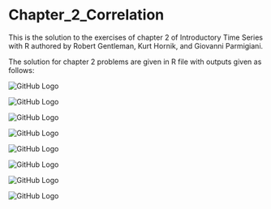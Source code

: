 # Chapter_2_Correlation
This is the solution to the exercises of chapter 2 of Introductory Time Series with R authored by Robert Gentleman, Kurt Hornik, and Giovanni Parmigiani.

The solution for chapter 2 problems are given in R file with outputs given as follows:

![GitHub Logo](/Varnish.png)

![GitHub Logo](/guesswhat.png)

![GitHub Logo](/SerendipityShirazVineyard.png)

![GitHub Logo](/CageyChardonnayVineyard.png)

![GitHub Logo](/ACFSerendipityShirazVineyard.png)

![GitHub Logo](/ACFCageyChardonnayVineyard.png)

![GitHub Logo](/GlobalTs.png)

![GitHub Logo](/decGlobalTs.png)


